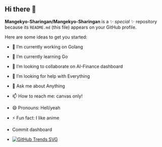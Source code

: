 ## Hi there 👋
**Mangekyo-Sharingan/Mangekyo-Sharingan** is a ✨ _special_ ✨ repository because its `README.md` (this file) appears on your GitHub profile.

Here are some ideas to get you started:

- 🔭 I’m currently working on Golang
- 🌱 I’m currently learning Go
- 👯 I’m looking to collaborate on AI-Finance dashboard
- 🤔 I’m looking for help with Everything
- 💬 Ask me about Anything
- 📫 How to reach me: canvas only!
- 😄 Pronouns: Hell/yeah
- ⚡ Fun fact: I like anime

- Commit dashboard
- [![GitHub Trends SVG](https://api.githubtrends.io/user/svg/Mangekyo-Sharingan/langs)](https://githubtrends.io)
